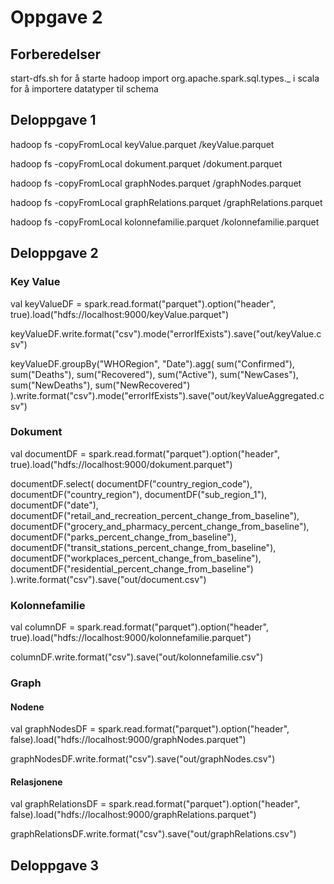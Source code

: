 # Oppgave 2
## Forberedelser
start-dfs.sh for å starte hadoop
import org.apache.spark.sql.types._ i scala for å importere datatyper til schema
## Deloppgave 1
hadoop fs -copyFromLocal keyValue.parquet /keyValue.parquet

hadoop fs -copyFromLocal dokument.parquet /dokument.parquet

hadoop fs -copyFromLocal graphNodes.parquet /graphNodes.parquet

hadoop fs -copyFromLocal graphRelations.parquet /graphRelations.parquet

hadoop fs -copyFromLocal kolonnefamilie.parquet /kolonnefamilie.parquet



## Deloppgave 2
### Key Value
val keyValueDF = spark.read.format("parquet").option("header", true).load("hdfs://localhost:9000/keyValue.parquet")

keyValueDF.write.format("csv").mode("errorIfExists").save("out/keyValue.csv")

keyValueDF.groupBy("WHORegion", "Date").agg(
    sum("Confirmed"),
    sum("Deaths"),
    sum("Recovered"),
    sum("Active"),
    sum("NewCases"),
    sum("NewDeaths"),
    sum("NewRecovered")    
).write.format("csv").mode("errorIfExists").save("out/keyValueAggregated.csv")

### Dokument
val documentDF = spark.read.format("parquet").option("header", true).load("hdfs://localhost:9000/dokument.parquet")

documentDF.select(
    documentDF("country_region_code"),
    documentDF("country_region"),
    documentDF("sub_region_1"),
    documentDF("date"),
    documentDF("retail_and_recreation_percent_change_from_baseline"),
    documentDF("grocery_and_pharmacy_percent_change_from_baseline"),
    documentDF("parks_percent_change_from_baseline"),
    documentDF("transit_stations_percent_change_from_baseline"),
    documentDF("workplaces_percent_change_from_baseline"),
    documentDF("residential_percent_change_from_baseline")
).write.format("csv").save("out/document.csv")


### Kolonnefamilie
val columnDF = spark.read.format("parquet").option("header", true).load("hdfs://localhost:9000/kolonnefamilie.parquet")

columnDF.write.format("csv").save("out/kolonnefamilie.csv")

### Graph
#### Nodene
val graphNodesDF = spark.read.format("parquet").option("header", false).load("hdfs://localhost:9000/graphNodes.parquet")

graphNodesDF.write.format("csv").save("out/graphNodes.csv")

#### Relasjonene
val graphRelationsDF = spark.read.format("parquet").option("header", false).load("hdfs://localhost:9000/graphRelations.parquet")

graphRelationsDF.write.format("csv").save("out/graphRelations.csv")

## Deloppgave 3
